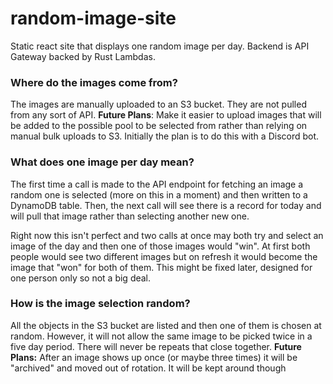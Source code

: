 # random-image-site
Static react site that displays one random image per day. Backend is API Gateway backed by Rust Lambdas. 

### Where do the images come from? 
The images are manually uploaded to an S3 bucket. They are not pulled from any sort of API. **Future Plans**: Make it easier to upload images that will be added to the possible pool to be selected from rather than relying on manual bulk uploads to S3. Initially the plan is to do this with a Discord bot. 

### What does one image per day mean? 
The first time a call is made to the API endpoint for fetching an image a random one is selected (more on this in a moment)
and then written to a DynamoDB table. Then, the next call will see there is a record for today and will pull that image rather
than selecting another new one. 

Right now this isn't perfect and two calls at once may both try and select an image of the day and then one of those images would "win". 
At first both people would see two different images but on refresh it would become the image that "won" for both of them. This might be fixed
later, designed for one person only so not a big deal. 

### How is the image selection random? 
All the objects in the S3 bucket are listed and then one of them is chosen at random. However, it will not allow the same image to be picked twice in a five day period. There will never be repeats that close together. **Future Plans:** After an image shows up once (or maybe three times) it will be "archived" and moved out of rotation. It will be kept around though
